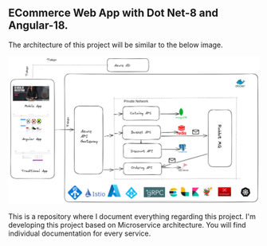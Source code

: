## ECommerce Web App with Dot Net-8 and Angular-18.

The architecture of this project will be similar to the below image.

![Architecture Diagram](./Images/Recent_Project.png)

This is a repository where I document everything regarding this project. I'm developing this project based on Microservice architecture.
You will find individual documentation for every service.
